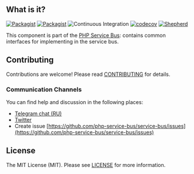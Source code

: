 ## What is it?

[![Packagist](https://img.shields.io/packagist/v/php-service-bus/common.svg)](https://packagist.org/packages/php-service-bus/common)
[![Packagist](https://img.shields.io/packagist/dt/php-service-bus/common.svg)](https://packagist.org/packages/php-service-bus/common)
![Continuous Integration](https://github.com/php-service-bus/common/workflows/Continuous%20Integration/badge.svg)
[![codecov](https://codecov.io/gh/php-service-bus/common/branch/v5.0/graph/badge.svg?token=0bKwdiuo0S)](https://codecov.io/gh/php-service-bus/common)
[![Shepherd](https://shepherd.dev/github/php-service-bus/common/coverage.svg)](https://shepherd.dev/github/php-service-bus/common)

This component is part of the [PHP Service Bus](https://github.com/php-service-bus/service-bus): contains common interfaces for implementing in the service bus.

## Contributing
Contributions are welcome! Please read [CONTRIBUTING](.github/CONTRIBUTING.md) for details.

### Communication Channels
You can find help and discussion in the following places:
* [Telegram chat (RU)](https://t.me/php_service_bus)
* [Twitter](https://twitter.com/PhpBus)
* Create issue [https://github.com/php-service-bus/service-bus/issues](https://github.com/php-service-bus/service-bus/issues)

## License

The MIT License (MIT). Please see [LICENSE](LICENSE.md) for more information.
